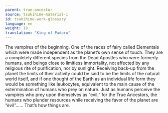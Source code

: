 ```yaml
---
parent: true-ancestor
source: tsukihime-material-i
id: tsukihime-work-glossary
language: en
weight: 19
translation: "King of Padoru"
---
```


The vampires of the beginning.
One of the races of fairy called Elementals which were made independent as the planet’s own sense of touch.
They are a completely different species from the Dead Apostles who were formerly humans, and beings close to limitless immortality, not affected by any religious rite of purification, nor by sunlight.
Receiving back-up from the planet the limits of their activity could be said to be the limits of the natural world itself, and if one thought of the Earth as an individual life form they would be something like leukocytes, equivalent to the main cause of the extermination of humans who prey on nature.
Just as humans perceive the vampires who prey upon themselves as “evil,” for the True Ancestors, the humans who plunder resources while receiving the favor of the planet are “evil”…… That’s how things are.
